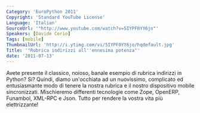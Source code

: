 ```yaml
---
Category: 'EuroPython 2011'
Copyright: 'Standard YouTube License'
Language: 'Italian'
SourceUrl: '"http://www.youtube.com/watch?v=5IYPF0YY6jo"'
Speakers: [Davide Corio]
Tags: [mobile]
ThumbnailUrl: 'http://i.ytimg.com/vi/5IYPF0YY6jo/hqdefault.jpg'
Title: '"Rubrica indirizzi all''ennesima potenza"'
date: '2011-07-13'
---
```

Avete presente il classico, noioso, banale esempio di rubrica indirizzi in
Python? Si? Quindi, diamo un'occhiata ad un nuovissimo, complicato ed
entusiasmante modo di tenere la nostra rubrica e il nostro dispositivo mobile
sincronizzati. Mischieremo differenti tecnologie come Zope, OpenERP, Funambol,
XML-RPC e Json. Tutto per rendere la vostra vita più elettrizzante!

